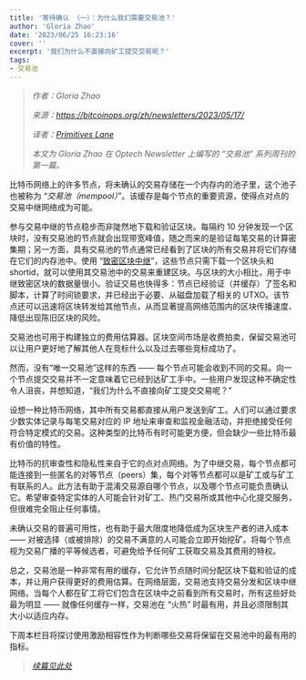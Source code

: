 ```yaml
---
title: '等待确认 （一）：为什么我们需要交易池？'
author: 'Gloria Zhao'
date: '2023/06/25 16:23:16'
cover: ''
excerpt: '我们为什么不直接向矿工提交交易呢？'
tags:
- 交易池
---
```



> *作者：Gloria Zhao*
>
> *来源：<https://bitcoinops.org/zh/newsletters/2023/05/17/>*
>
> *译者：[Primitives Lane](https://github.com/PrimitivesLane)*
>
> *本文为 Gloria Zhao 在 Optech Newsletter 上编写的 “交易池” 系列周刊的第一篇。*

比特币网络上的许多节点，将未确认的交易存储在一个内存内的池子里，这个池子也被称为 “*交易池（mempool）*”。该缓存是每个节点的重要资源，使得点对点的交易中继网络成为可能。

参与交易中继的节点稳步而非陡然地下载和验证区块。每隔约 10 分钟发现一个区块时，没有交易池的节点就会出现带宽峰值，随之而来的是验证每笔交易的计算密集期；另一方面，具有交易池的节点通常已经看到了区块的所有交易并将它们存储在它们的内存池中。使用 “[致密区块中继](https://bitcoinops.org/en/topics/compact-block-relay/)”，这些节点只需下载一个区块头和 shortid，就可以使用其交易池中的交易来重建区块。与区块的大小相比，用于中继致密区块的数据量很小。验证交易也快得多：节点已经验证（并缓存）了签名和脚本，计算了时间锁要求，并已经出于必要、从磁盘加载了相关的 UTXO。该节点还可以迅速将区块转发给其他节点，从而显著提高网络范围内的区块传播速度、降低出现陈旧区块的风险。

交易池也可用于构建独立的费用估算器。区块空间市场是收费拍卖，保留交易池可以让用户更好地了解其他人在竞标什么以及过去哪些竞标成功了。

然而，没有“唯一交易池”这样的东西 —— 每个节点可能会收到不同的交易。向一个节点提交交易并不一定意味着它已经到达矿工手中。一些用户发现这种不确定性令人沮丧，并想知道，“我们为什么不直接向矿工提交交易呢？”

设想一种比特币网络，其中所有交易都直接从用户发送到矿工。人们可以通过要求少数实体记录与每笔交易对应的 IP 地址来审查和监视金融活动，并拒绝接受任何符合特定模式的交易。这种类型的比特币有时可能更方便，但会缺少一些比特币最有价值的特性。

比特币的抗审查性和隐私性来自于它的点对点网络。为了中继交易，每个节点都可能连接到一些匿名的对等节点（peers）集，每个对等节点都可以是矿工或与矿工有联系的人。此方法有助于混淆交易源自哪个节点，以及哪个节点可能负责确认它。希望审查特定实体的人可能会针对矿工、热门交易所或其他中心化提交服务，但很难完全阻止任何事情。

未确认交易的普遍可用性，也有助于最大限度地降低成为区块生产者的进入成本 —— 对被选择（或被排除）的交易不满意的人可能会立即开始挖矿。将每个节点视为交易广播的平等候选者，可避免给予任何矿工获取交易及其费用的特权。

总之，交易池是一种非常有用的缓存，它允许节点随时间分配区块下载和验证的成本，并让用户获得更好的费用估算。在网络层面，交易池支持交易分发和区块中继网络。当每个人都在矿工将它们包含在区块中之前看到所有交易时，所有这些好处最为明显 —— 就像任何缓存一样，交易池在 “火热” 时最有用，并且必须限制其大小以适应内存。

下周本栏目将探讨使用激励相容性作为判断哪些交易将保留在交易池中的最有用的指标。

> *[续篇见此处](https://www.btcstudy.org/2023/06/25/waiting-for-confirmation-2-incentives/)*